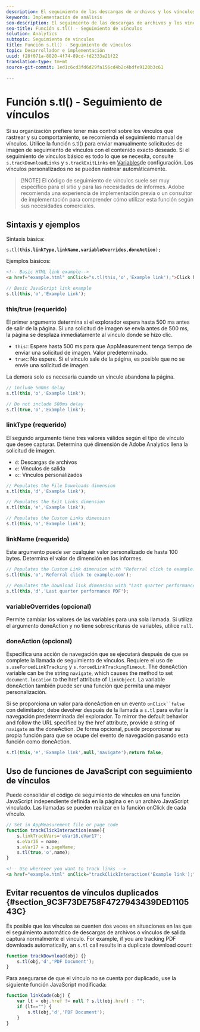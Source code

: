 ```yaml
---
description: El seguimiento de las descargas de archivos y los vínculos de salida se puede realizar automáticamente en función de los parámetros configurados en el archivo de AppMeasurement para JavaScript.
keywords: Implementación de análisis
seo-description: El seguimiento de las descargas de archivos y los vínculos de salida se puede realizar automáticamente en función de los parámetros configurados en el archivo de AppMeasurement para JavaScript.
seo-title: Función s.tl() - Seguimiento de vínculos
solution: Analytics
subtopic: Seguimiento de vínculos
title: Función s.tl() - Seguimiento de vínculos
topic: Desarrollador e implementación
uuid: f28f071a-8820-4f74-89cd-fd2333a21f22
translation-type: tm+mt
source-git-commit: 1ed1c6cd3fd6d29fa156cd4b2c4bdfe9120b3c61

---
```



# Función s.tl() - Seguimiento de vínculos

Si su organización prefiere tener más control sobre los vínculos que rastrear y su comportamiento, se recomienda el seguimiento manual de vínculos. Utilice la función s.tl() para enviar manualmente solicitudes de imagen de seguimiento de vínculos con el contenido exacto deseado. Si el seguimiento de vínculos básico es todo lo que se necesita, consulte `s.trackDownloadLinks` y `s.trackExitLinks` en [Variables](c-variables/configuration-variables.md)de configuración. Los vínculos personalizados no se pueden rastrear automáticamente.

> [!NOTE] El código de seguimiento de vínculos suele ser muy específico para el sitio y para las necesidades de informes. Adobe recomienda una experiencia de implementación previa o un consultor de implementación para comprender cómo utilizar esta función según sus necesidades comerciales.

## Sintaxis y ejemplos

Sintaxis básica:

`s.tl(`**`this`**`,`**`linkType`**`,`**`linkName`**`,`**`variableOverrides`**`,`**`doneAction`**`);`

Ejemplos básicos:

```HTML
<!-- Basic HTML link example-->
<a href="example.html" onClick="s.tl(this,'o','Example link');">Click here</a>
```

```JavaScript
// Basic JavaScript link example
s.tl(this,'o','Example Link');
```

### this/true (requerido)

El primer argumento determina si el explorador espera hasta 500 ms antes de salir de la página. Si una solicitud de imagen se envía antes de 500 ms, la página se desplaza inmediatamente al vínculo donde se hizo clic.

* `this`:: Espere hasta 500 ms para que AppMeasurement tenga tiempo de enviar una solicitud de imagen. Valor predeterminado.
* `true`:: No espere. Si el vínculo sale de la página, es posible que no se envíe una solicitud de imagen.

La demora solo es necesaria cuando un vínculo abandona la página.

```JavaScript
// Include 500ms delay
s.tl(this,'o','Example link');

// Do not include 500ms delay
s.tl(true,'o','Example link');
```

### linkType (requerido)

El segundo argumento tiene tres valores válidos según el tipo de vínculo que desee capturar. Determina qué dimensión de Adobe Analytics llena la solicitud de imagen.

* `d`: Descargas de archivos
* `e`: Vínculos de salida
* `o`:: Vínculos personalizados

```JavaScript
// Populates the File Downloads dimension
s.tl(this,'d','Example link');

// Populates the Exit Links dimension
s.tl(this,'e','Example link');

// Populates the Custom Links dimension
s.tl(this,'o','Example link');
```

### linkName (requerido)

Este argumento puede ser cualquier valor personalizado de hasta 100 bytes. Determina el valor de dimensión en los informes.

```JavaScript
// Populates the Custom Link dimension with "Referral click to example.com"
s.tl(this,'o','Referral click to example.com');

// Populates the Download link dimension with "Last quarter performance PDF"
s.tl(this,'d','Last quarter performance PDF');
```

### variableOverrides (opcional)

Permite cambiar los valores de las variables para una sola llamada. Si utiliza el argumento doneAction y no tiene sobrescrituras de variables, utilice `null`.

### doneAction (opcional)

Especifica una acción de navegación que se ejecutará después de que se complete la llamada de seguimiento de vínculos. Requiere el uso de `s.useForcedLinkTracking` y `s.forcedLinkTrackingTimeout`. The doneAction variable can be the string `navigate`, which causes the method to set `document.location` to the href attribute of `linkObject`. La variable doneAction también puede ser una función que permita una mayor personalización.

Si se proporciona un valor para doneAction en un evento `onClick``false` con delimitador, debe devolver después de la llamada a `s.tl` para evitar la navegación predeterminada del explorador.
To mirror the default behavior and follow the URL specified by the href attribute, provide a string of `navigate` as the doneAction. De forma opcional, puede proporcionar su propia función para que se ocupe del evento de navegación pasando esta función como doneAction.

```JavaScript
s.tl(this,'e','Example link',null,'navigate');return false;
```

## Uso de funciones de JavaScript con seguimiento de vínculos

Puede consolidar el código de seguimiento de vínculos en una función JavaScript independiente definida en la página o en un archivo JavaScript vinculado. Las llamadas se pueden realizar en la función onClick de cada vínculo.

```JavaScript
// Set in AppMeasurement file or page code
function trackClickInteraction(name){
    s.linkTrackVars='eVar16,eVar17';
    s.eVar16 = name;
    s.eVar17 = s.pageName;
    s.tl(true,'o',name);
}
```

```HTML
<!-- Use wherever you want to track links -->
<a href="example.html" onClick="trackClickInteraction('Example link');">Click here</a>
```

## Evitar recuentos de vínculos duplicados {#section_9C3F73DE758F4727943439DED110543C}

Es posible que los vínculos se cuenten dos veces en situaciones en las que el seguimiento automático de descargas de archivos o vínculos de salida captura normalmente el vínculo. For example, if you are tracking PDF downloads automatically, an `s.tl` call results in a duplicate download count:

```JavaScript
function trackDownload(obj) {}
    s.tl(obj,'d','PDF Document');
}
```

Para asegurarse de que el vínculo no se cuenta por duplicado, use la siguiente función JavaScript modificada:

```JavaScript
function linkCode(obj) {
    var lt = obj.href != null ? s.lt(obj.href) : "";
    if (lt=="") {
        s.tl(obj,'d','PDF Document');
    }
}
```
